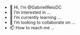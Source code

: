 - 👋 Hi, I’m @GabriellReisDC
- 👀 I’m interested in ...
- 🌱 I’m currently learning ...
- 💞️ I’m looking to collaborate on ...
- 📫 How to reach me ...

<!---
GabriellReisDC/GabriellReisDC is a ✨ special ✨ repository because its `README.md` (this file) appears on your GitHub profile.
You can click the Preview link to take a look at your changes.
--->
